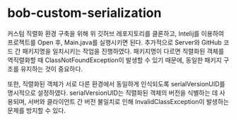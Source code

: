 ﻿# bob-custom-serialization
커스텀 직렬화 환경 구축을 위해 위 깃허브 레포지토리를 클론하고, Intelij를 이용하여 프로젝트를 Open 후, Main.java를 실행시키면 된다.
추가적으로 Server와 GitHub 코드 간 패키지명을 일치시키는 작업을 진행하였다. 패키지명이 다르면 직렬화된 객체를 역직렬화할 때 ClassNotFoundException이 발생할 수 있기 때문에, 동일한 패키지 구조를 유지하는 것이 중요하다.

또한, 직렬화된 객체가 서로 다른 환경에서 동일하게 인식되도록 serialVersionUID를 명시적으로 설정하였다. serialVersionUID는 직렬화된 객체의 버전을 식별하는 데 사용되며, 서버와 클라이언트 간 버전 불일치로 인해 InvalidClassException이 발생하는 문제를 방지할 수 있다.
